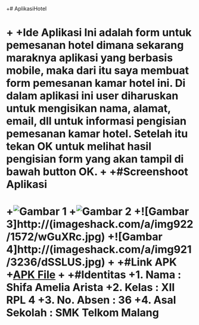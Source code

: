 +# AplikasiHotel<h1>
+
+Ide Aplikasi Ini adalah form untuk pemesanan hotel dimana sekarang maraknya aplikasi yang berbasis mobile, maka dari itu saya membuat form
pemesanan kamar hotel ini. Di dalam aplikasi ini user diharuskan untuk mengisikan nama, alamat, email, dll untuk informasi pengisian pemesanan
kamar hotel. Setelah itu tekan OK untuk melihat hasil pengisian form yang akan tampil di bawah button OK.
+
+#Screenshoot Aplikasi<h1>
+![Gambar 1](http://imageshack.com/a/img921/3070/QjrVIE.jpg)
+![Gambar 2](http://imageshack.com/a/img921/9905/exblWk.jpg)
+![Gambar 3]http://(imageshack.com/a/img922/1572/wGuXRc.jpg)
+![Gambar 4]http://(imageshack.com/a/img921/3236/dSSLUS.jpg)
+
+#Link APK
+[APK File](https://drive.google.com/open?id=0B6nI3k1J-1-nZkNlOWplSGF0TEk)
+
+#Identitas
+1. Nama : Shifa Amelia Arista
+2. Kelas : XII RPL 4
+3. No. Absen : 36
+4. Asal Sekolah : SMK Telkom Malang
